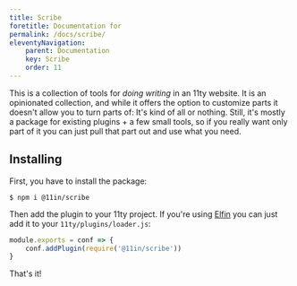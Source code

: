 ```yaml
---
title: Scribe
foretitle: Documentation for
permalink: /docs/scribe/
eleventyNavigation:
    parent: Documentation
    key: Scribe
    order: 11
---
```

This is a collection of tools for _doing writing_ in an 11ty website. It is an opinionated collection, and while it
offers the option to customize parts it doesn't allow you to turn parts of:
It's kind of all or nothing. Still, it's mostly a package for existing plugins + a few small tools, so if you really
want only part of it you can just pull that part out and use what you need.

## Installing

First, you have to install the package:

```shell
$ npm i @11in/scribe
```

Then add the plugin to your 11ty project.
If you're using [Elfin](https://github.com/11in/elfin) you can just add it to your `11ty/plugins/loader.js`:

```js
module.exports = conf => {
    conf.addPlugin(require('@11in/scribe'))
}
```

That's it!
